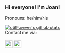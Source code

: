 ### Hi everyone! I'm Joan!
Pronouns: he/him/his


[![utilForever's github stats](https://github-readme-stats.vercel.app/api?username=jplaudir8&show_icons=true&hide_border=true)](https://github.com/jplaudir8)
<br/>
Contact me via:<br/> <br/>
[<img height="24" width="24" src="https://cdn.jsdelivr.net/npm/simple-icons@v3/icons/linkedin.svg" />](https://www.linkedin.com/in/joan-perez-lozano-a85310119/)
[<img height="24" width="24" src="https://cdn.jsdelivr.net/npm/simple-icons@v3/icons/gmail.svg"/>](mailto:joanperezl123@gmail.com)




<!--
**Jplaudir8/jplaudir8** is a ✨ _special_ ✨ repository because its `README.md` (this file) appears on your GitHub profile.

Here are some ideas to get you started:

- 🔭 I’m currently working on ...
- 🌱 I’m currently learning ...
- 👯 I’m looking to collaborate on ...
- 🤔 I’m looking for help with ...
- 💬 Ask me about ...
- 📫 How to reach me: ...
- 😄 Pronouns: ...
- ⚡ Fun fact: ...
-->
